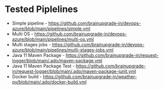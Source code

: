# Tested Piplelines
- Simple pipeline - https://github.com/brainupgrade-in/devops-azure/blob/main/pipelines/simple.yml
- Multi OS - https://github.com/brainupgrade-in/devops-azure/blob/main/pipelines/multi-os.yml
- Multi stages jobs - https://github.com/brainupgrade-in/devops-azure/blob/main/pipelines/multi-stages-jobs.yml
- Java 11 Maven Package - https://github.com/brainupgrade-in/request-logger/blob/main/.ado/maven-package.yml
- Java 11 Maven Package Test - https://github.com/brainupgrade-in/request-logger/blob/main/.ado/maven-package-junit.yml
- Docker build - https://github.com/brainupgrade-in/weather-py/blob/main/.ado/docker-build.yml